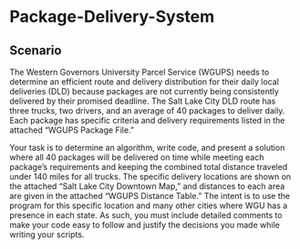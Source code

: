 # Package-Delivery-System
## Scenario 
<p>
  
The Western Governors University Parcel Service (WGUPS) needs to determine an efficient route and delivery distribution for their daily local deliveries (DLD) because packages are not currently being consistently delivered by their promised deadline. The Salt Lake City DLD route has three trucks, two drivers, and an average of 40 packages to deliver daily. Each package has specific criteria and delivery requirements listed in the attached “WGUPS Package File.”

 

Your task is to determine an algorithm, write code, and present a solution where all 40 packages will be delivered on time while meeting each package’s requirements and keeping the combined total distance traveled under 140 miles for all trucks. The specific delivery locations are shown on the attached “Salt Lake City Downtown Map,” and distances to each area are given in the attached “WGUPS Distance Table.” The intent is to use the program for this specific location and many other cities where WGU has a presence in each state. As such, you must include detailed comments to make your code easy to follow and justify the decisions you made while writing your scripts.
</p>
